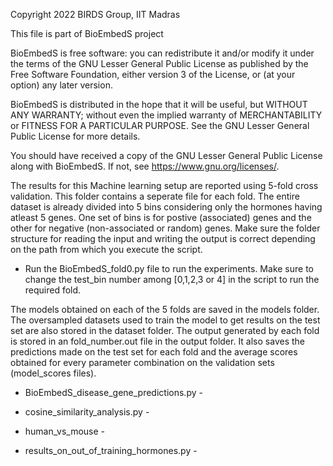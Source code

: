 Copyright 2022 BIRDS Group, IIT Madras

This file is part of BioEmbedS project

BioEmbedS is free software: you can redistribute it and/or modify it under the terms of the GNU Lesser General Public License as published by the Free Software Foundation, either version 3 of the License, or (at your option) any later version.

BioEmbedS is distributed in the hope that it will be useful,
but WITHOUT ANY WARRANTY; without even the implied warranty of
MERCHANTABILITY or FITNESS FOR A PARTICULAR PURPOSE.  See the
GNU Lesser General Public License for more details.

You should have received a copy of the GNU Lesser General Public License along with BioEmbedS.  If not, see <https://www.gnu.org/licenses/>.


The results for this Machine learning setup are reported using 5-fold cross validation. This folder contains a seperate file for each fold.
The entire dataset is already divided into 5 bins considering only the hormones having atleast 5 genes. One set of bins is for postive (associated) genes and the other for negative (non-associated or random) genes. Make sure the folder structure for reading the input and writing the output is correct depending on the path from which you execute the script.

- Run the BioEmbedS_fold0.py file to run the experiments. Make sure to change the test_bin number among [0,1,2,3 or 4] in the script to run the required fold. 

The models obtained on each of the 5 folds are saved in the models folder.
The oversampled datasets used to train the model to get results on the test set are also stored in the dataset folder.
The output generated by each fold is stored in an fold_number.out file in the output folder. It also saves the predictions made on the test set for each fold and the average scores obtained for every parameter combination on the validation sets (model_scores files).

- BioEmbedS_disease_gene_predictions.py  - 

- cosine_similarity_analysis.py - 

- human_vs_mouse - 

- results_on_out_of_training_hormones.py - 